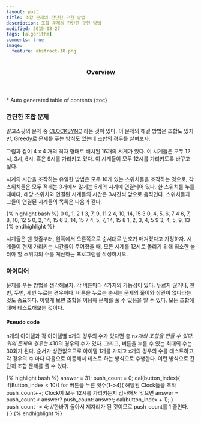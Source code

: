 ```yaml
---
layout: post
title: 조합 문제의 간단한 구현 방법
description: 조합 문제의 간단한 구현 방법
modified: 2015-08-27
tags: [algorithm]
comments: true
image:
  feature: abstract-10.png
---
```


<section id="table-of-contents" class="toc">
  <header>
    <h3>Overview</h3>
  </header>
<div id="drawer" markdown="1">
*  Auto generated table of contents
{:toc}
</div>
</section><!-- /#table-of-contents -->

### 간단한 조합 문제

알고스팟의 문제 중 [CLOCKSYNC](https://algospot.com/judge/problem/read/CLOCKSYNC) 라는 것이 있다. 이 문제의 해결 방법은 조합도 있지만, Greedy로 문제를 푸는 방식도 있는데 조합의 경우를 살펴보자. 

그림과 같이 4 x 4 개의 격자 형태로 배치된 16개의 시계가 있다. 이 시계들은 모두 12시, 3시, 6시, 혹은 9시를 가리키고 있다. 이 시계들이 모두 12시를 가리키도록 바꾸고 싶다.

시계의 시간을 조작하는 유일한 방법은 모두 10개 있는 스위치들을 조작하는 것으로, 각 스위치들은 모두 적게는 3개에서 많게는 5개의 시계에 연결되어 있다. 한 스위치를 누를 때마다, 해당 스위치와 연결된 시계들의 시간은 3시간씩 앞으로 움직인다. 스위치들과 그들이 연결된 시계들의 목록은 다음과 같다.

{% highlight bash %}
0   0, 1, 2
1   3, 7, 9, 11
2   4, 10, 14, 15
3   0, 4, 5, 6, 7
4   6, 7, 8, 10, 12
5   0, 2, 14, 15
6   3, 14, 15
7   4, 5, 7, 14, 15
8   1, 2, 3, 4, 5
9   3, 4, 5, 9, 13
{% endhighlight %}

시계들은 맨 윗줄부터, 왼쪽에서 오른쪽으로 순서대로 번호가 매겨졌다고 가정하자. 시계들이 현재 가리키는 시간들이 주어졌을 때, 모든 시계를 12시로 돌리기 위해 최소한 눌러야 할 스위치의 수를 계산하는 프로그램을 작성하시오.

### 아이디어
문제를 푸는 방법을 생각해보자. 각 버튼마다 4가지의 가능성이 있다. 누르지 않거나, 한번, 두번, 세번 누르는 경우이다. 버튼을 누르는 순서는 문제의 풀이와 상관이 없다라는 것도 중요하다. 이렇게 보면 조합을 이용해 문제를 풀 수 있음을 알 수 있다. 모든 조합에 대해 테스트해보는 것이다. 

#### Pseudo code

n개의 아이템과 각 아이템별 x개의 경우의 수가 있다면 총 n*x개의 조합을 만들 수 있다. 위의 문제의 경우는 4*10의 경우의 수가 있다. 그리고, 버튼을 누를 수 있는 최대의 수는 30회가 된다. 순서가 상관없으므로 아이템 1개를 가지고 x개의 경우의 수를 테스트하고, 각 경우의 수 마다 다음으로 이동해서 테스트 하는 방식으로 수행한다. 
이런 방식으로 간단히 조합 문제를 풀 수 있다. 

{% highlight bash %}
answer = 31;
push_count = 0;
cal(button_index){
    if(Button_index < 10){
        for 버튼을 누른 횟수(1->4){
            해당된 Clock들을 조작
            push_count++;
            Clock이 모두 12시를 가리키는지 검사해서 맞으면 
                answer = push_count < answer? push_count: answer;
            cal(button_index + 1);
        }
        push_count -= 4; //한바퀴 돌아서 제자리가 된 것이므로 push_count를 1 줄인다.  
    }
}
{% endhighlight %}




